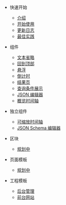 <!-- 侧边栏 -->

- 快速开始

  - [介绍](base-quickstart.md)
  - [开始使用](base-usage.md)
  - [更新日志](change-log.md)
  - [最佳实践](best-practise.md)

- 组件

  - [文本省略](./components/ellipsis.md)
  - [回到顶部](./components/backto-top.md)
  - [悬浮](./components/sticky.md)
  - [倒计时](./components/count-down.md)
  - [结果页](./components/result.md)
  - [查询条件展示](./components/query-tags.md)
  - [JSON 编辑器](./components/json-editor.md)
  - [概览时间轴](./components/overview-timeline.md)

* 独立组件

  - [可缩放时间轴](./components/brush-timeline.md)
  - [JSON Schema 编辑器](./components/jsonschema-editor.md)

* 区块

  - [规划中](./README.md)

* 页面模板

  - [规划中](./README.md)

* 工程模板

  - [后台管理](./admin-template.md)
  - [前台网站](./front-template.md)
